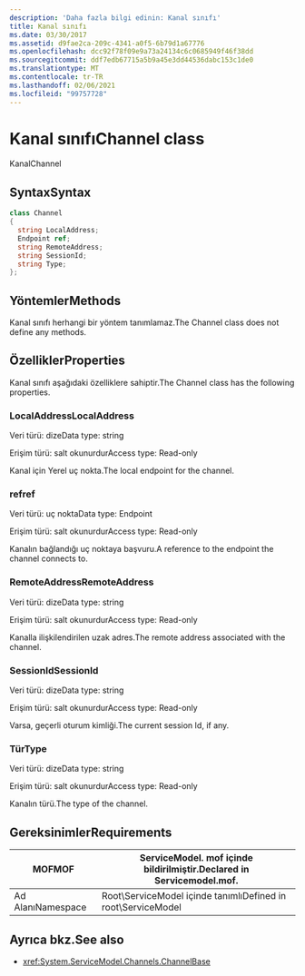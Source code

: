 ```yaml
---
description: 'Daha fazla bilgi edinin: Kanal sınıfı'
title: Kanal sınıfı
ms.date: 03/30/2017
ms.assetid: d9fae2ca-209c-4341-a0f5-6b79d1a67776
ms.openlocfilehash: dcc92f78f09e9a73a24134c6c0685949f46f38dd
ms.sourcegitcommit: ddf7edb67715a5b9a45e3dd44536dabc153c1de0
ms.translationtype: MT
ms.contentlocale: tr-TR
ms.lasthandoff: 02/06/2021
ms.locfileid: "99757728"
---
```

# <a name="channel-class"></a><span data-ttu-id="b0312-103">Kanal sınıfı</span><span class="sxs-lookup"><span data-stu-id="b0312-103">Channel class</span></span>

<span data-ttu-id="b0312-104">Kanal</span><span class="sxs-lookup"><span data-stu-id="b0312-104">Channel</span></span>  
  
## <a name="syntax"></a><span data-ttu-id="b0312-105">Syntax</span><span class="sxs-lookup"><span data-stu-id="b0312-105">Syntax</span></span>  
  
```csharp
class Channel  
{  
  string LocalAddress;  
  Endpoint ref;  
  string RemoteAddress;  
  string SessionId;  
  string Type;  
};  
```  
  
## <a name="methods"></a><span data-ttu-id="b0312-106">Yöntemler</span><span class="sxs-lookup"><span data-stu-id="b0312-106">Methods</span></span>  

 <span data-ttu-id="b0312-107">Kanal sınıfı herhangi bir yöntem tanımlamaz.</span><span class="sxs-lookup"><span data-stu-id="b0312-107">The Channel class does not define any methods.</span></span>  
  
## <a name="properties"></a><span data-ttu-id="b0312-108">Özellikler</span><span class="sxs-lookup"><span data-stu-id="b0312-108">Properties</span></span>  

 <span data-ttu-id="b0312-109">Kanal sınıfı aşağıdaki özelliklere sahiptir.</span><span class="sxs-lookup"><span data-stu-id="b0312-109">The Channel class has the following properties.</span></span>  
  
### <a name="localaddress"></a><span data-ttu-id="b0312-110">LocalAddress</span><span class="sxs-lookup"><span data-stu-id="b0312-110">LocalAddress</span></span>  

 <span data-ttu-id="b0312-111">Veri türü: dize</span><span class="sxs-lookup"><span data-stu-id="b0312-111">Data type: string</span></span>  
  
 <span data-ttu-id="b0312-112">Erişim türü: salt okunurdur</span><span class="sxs-lookup"><span data-stu-id="b0312-112">Access type: Read-only</span></span>  
  
 <span data-ttu-id="b0312-113">Kanal için Yerel uç nokta.</span><span class="sxs-lookup"><span data-stu-id="b0312-113">The local endpoint for the channel.</span></span>  
  
### <a name="ref"></a><span data-ttu-id="b0312-114">ref</span><span class="sxs-lookup"><span data-stu-id="b0312-114">ref</span></span>  

 <span data-ttu-id="b0312-115">Veri türü: uç nokta</span><span class="sxs-lookup"><span data-stu-id="b0312-115">Data type: Endpoint</span></span>  
  
 <span data-ttu-id="b0312-116">Erişim türü: salt okunurdur</span><span class="sxs-lookup"><span data-stu-id="b0312-116">Access type: Read-only</span></span>  
  
 <span data-ttu-id="b0312-117">Kanalın bağlandığı uç noktaya başvuru.</span><span class="sxs-lookup"><span data-stu-id="b0312-117">A reference to the endpoint the channel connects to.</span></span>  
  
### <a name="remoteaddress"></a><span data-ttu-id="b0312-118">RemoteAddress</span><span class="sxs-lookup"><span data-stu-id="b0312-118">RemoteAddress</span></span>  

 <span data-ttu-id="b0312-119">Veri türü: dize</span><span class="sxs-lookup"><span data-stu-id="b0312-119">Data type: string</span></span>  
  
 <span data-ttu-id="b0312-120">Erişim türü: salt okunurdur</span><span class="sxs-lookup"><span data-stu-id="b0312-120">Access type: Read-only</span></span>  
  
 <span data-ttu-id="b0312-121">Kanalla ilişkilendirilen uzak adres.</span><span class="sxs-lookup"><span data-stu-id="b0312-121">The remote address associated with the channel.</span></span>  
  
### <a name="sessionid"></a><span data-ttu-id="b0312-122">SessionId</span><span class="sxs-lookup"><span data-stu-id="b0312-122">SessionId</span></span>  

 <span data-ttu-id="b0312-123">Veri türü: dize</span><span class="sxs-lookup"><span data-stu-id="b0312-123">Data type: string</span></span>  
  
 <span data-ttu-id="b0312-124">Erişim türü: salt okunurdur</span><span class="sxs-lookup"><span data-stu-id="b0312-124">Access type: Read-only</span></span>  
  
 <span data-ttu-id="b0312-125">Varsa, geçerli oturum kimliği.</span><span class="sxs-lookup"><span data-stu-id="b0312-125">The current session Id, if any.</span></span>  
  
### <a name="type"></a><span data-ttu-id="b0312-126">Tür</span><span class="sxs-lookup"><span data-stu-id="b0312-126">Type</span></span>  

 <span data-ttu-id="b0312-127">Veri türü: dize</span><span class="sxs-lookup"><span data-stu-id="b0312-127">Data type: string</span></span>  
  
 <span data-ttu-id="b0312-128">Erişim türü: salt okunurdur</span><span class="sxs-lookup"><span data-stu-id="b0312-128">Access type: Read-only</span></span>  
  
 <span data-ttu-id="b0312-129">Kanalın türü.</span><span class="sxs-lookup"><span data-stu-id="b0312-129">The type of the channel.</span></span>  
  
## <a name="requirements"></a><span data-ttu-id="b0312-130">Gereksinimler</span><span class="sxs-lookup"><span data-stu-id="b0312-130">Requirements</span></span>  
  
|<span data-ttu-id="b0312-131">MOF</span><span class="sxs-lookup"><span data-stu-id="b0312-131">MOF</span></span>|<span data-ttu-id="b0312-132">ServiceModel. mof içinde bildirilmiştir.</span><span class="sxs-lookup"><span data-stu-id="b0312-132">Declared in Servicemodel.mof.</span></span>|  
|---------|-----------------------------------|  
|<span data-ttu-id="b0312-133">Ad Alanı</span><span class="sxs-lookup"><span data-stu-id="b0312-133">Namespace</span></span>|<span data-ttu-id="b0312-134">Root\ServiceModel içinde tanımlı</span><span class="sxs-lookup"><span data-stu-id="b0312-134">Defined in root\ServiceModel</span></span>|  
  
## <a name="see-also"></a><span data-ttu-id="b0312-135">Ayrıca bkz.</span><span class="sxs-lookup"><span data-stu-id="b0312-135">See also</span></span>

- <xref:System.ServiceModel.Channels.ChannelBase>
